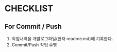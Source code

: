 ﻿CHECKLIST
=========

For Commit / Push
---------------------------
1. 작업내역을 개발로그파일(현재 readme.md)에 기록한다.
2. Commit/Push 작업 수행